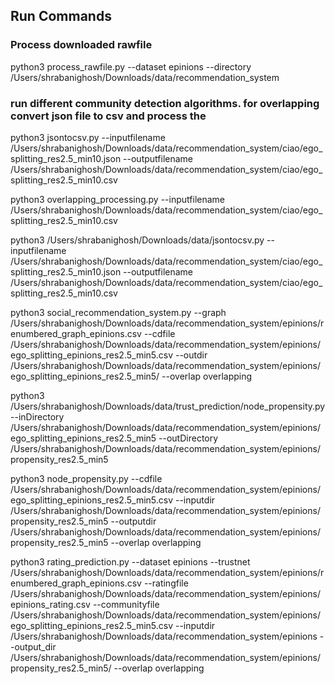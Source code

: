 ## Run Commands

### Process downloaded rawfile 
python3 process_rawfile.py --dataset epinions --directory /Users/shrabanighosh/Downloads/data/recommendation_system


### run different community detection algorithms. for overlapping convert json file to csv and process the 
python3  jsontocsv.py --inputfilename /Users/shrabanighosh/Downloads/data/recommendation_system/ciao/ego_splitting_res2.5_min10.json --outputfilename /Users/shrabanighosh/Downloads/data/recommendation_system/ciao/ego_splitting_res2.5_min10.csv

python3 overlapping_processing.py --inputfilename /Users/shrabanighosh/Downloads/data/recommendation_system/ciao/ego_splitting_res2.5_min10.csv

python3  /Users/shrabanighosh/Downloads/data/jsontocsv.py --inputfilename /Users/shrabanighosh/Downloads/data/recommendation_system/ciao/ego_splitting_res2.5_min10.json --outputfilename /Users/shrabanighosh/Downloads/data/recommendation_system/ciao/ego_splitting_res2.5_min10.csv

python3 social_recommendation_system.py --graph /Users/shrabanighosh/Downloads/data/recommendation_system/epinions/renumbered_graph_epinions.csv --cdfile /Users/shrabanighosh/Downloads/data/recommendation_system/epinions/ego_splitting_epinions_res2.5_min5.csv --outdir /Users/shrabanighosh/Downloads/data/recommendation_system/epinions/ego_splitting_epinions_res2.5_min5/ --overlap overlapping

python3 /Users/shrabanighosh/Downloads/data/trust_prediction/node_propensity.py --inDirectory /Users/shrabanighosh/Downloads/data/recommendation_system/epinions/ego_splitting_epinions_res2.5_min5 --outDirectory /Users/shrabanighosh/Downloads/data/recommendation_system/epinions/propensity_res2.5_min5


python3 node_propensity.py --cdfile /Users/shrabanighosh/Downloads/data/recommendation_system/epinions/ego_splitting_epinions_res2.5_min5.csv --inputdir /Users/shrabanighosh/Downloads/data/recommendation_system/epinions/propensity_res2.5_min5 --outputdir /Users/shrabanighosh/Downloads/data/recommendation_system/epinions/propensity_res2.5_min5 --overlap overlapping

python3 rating_prediction.py --dataset epinions --trustnet /Users/shrabanighosh/Downloads/data/recommendation_system/epinions/renumbered_graph_epinions.csv --ratingfile /Users/shrabanighosh/Downloads/data/recommendation_system/epinions/epinions_rating.csv --communityfile /Users/shrabanighosh/Downloads/data/recommendation_system/epinions/ego_splitting_epinions_res2.5_min5.csv --inputdir /Users/shrabanighosh/Downloads/data/recommendation_system/epinions --output_dir /Users/shrabanighosh/Downloads/data/recommendation_system/epinions/propensity_res2.5_min5/ --overlap overlapping
